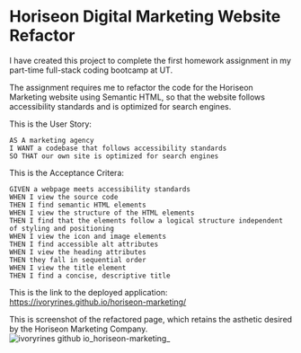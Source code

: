 # Horiseon Digital Marketing Website Refactor

I have created this project to complete the first homework assignment in my part-time full-stack coding bootcamp at UT.

The assignment requires me to refactor the code for the Horiseon Marketing website using Semantic HTML, so that the website follows accessibility standards and is optimized for search engines.

This is the User Story:

    AS A marketing agency
    I WANT a codebase that follows accessibility standards
    SO THAT our own site is optimized for search engines
    
This is the Acceptance Critera:

    GIVEN a webpage meets accessibility standards
    WHEN I view the source code
    THEN I find semantic HTML elements
    WHEN I view the structure of the HTML elements
    THEN I find that the elements follow a logical structure independent of styling and positioning
    WHEN I view the icon and image elements
    THEN I find accessible alt attributes
    WHEN I view the heading attributes
    THEN they fall in sequential order
    WHEN I view the title element
    THEN I find a concise, descriptive title

This is the link to the deployed application:
https://ivoryrines.github.io/horiseon-marketing/

This is screenshot of the refactored page, which retains the asthetic desired by the Horiseon Marketing Company.
![ivoryrines github io_horiseon-marketing_](https://github.com/IvoryRines/horiseon-marketing/assets/153671751/f425364b-d9d2-4e2b-9bd9-829969f9882f)


